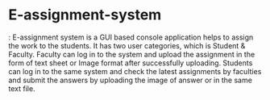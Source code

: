 # E-assignment-system
: E-assignment system is a GUI based console application helps to assign the work to the students. It has two user categories, which is Student &amp; Faculty.  Faculty can log in to the system and upload the assignment in the form of text sheet or Image format after successfully uploading. Students can log in to the same system and check the latest assignments by faculties and submit the answers by uploading the image of answer or in the same text file.
